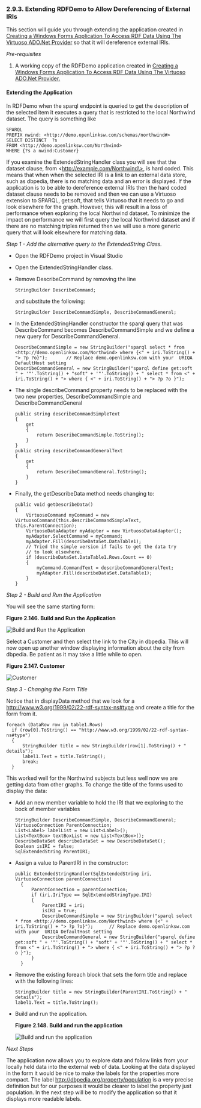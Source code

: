 <div>

<div>

<div>

<div>

### 2.9.3. Extending RDFDemo to Allow Dereferencing of External IRIs

</div>

</div>

</div>

This section will guide you through extending the application created in
<a href="installwfasgetstart.html" class="link"
title="2.9.2. Creating the Application">Creating a Windows Forms
Application To Access RDF Data Using The Virtuoso ADO.Net Provider</a>
so that it will dereference external IRIs.

<span class="emphasis">*Pre-requisites*</span>

<div>

1.  A working copy of the RDFDemo application created in
    <a href="installwfasgetstart.html" class="link"
    title="2.9.2. Creating the Application">Creating a Windows Forms
    Application To Access RDF Data Using The Virtuoso ADO.Net Provider.</a>

</div>

<div>

<div>

<div>

<div>

#### Extending the Application

</div>

</div>

</div>

In RDFDemo when the sparql endpoint is queried to get the description of
the selected item it executes a query that is restricted to the local
Northwind dataset. The query is something like

``` programlisting
SPARQL
PREFIX nwind: <http://demo.openlinksw.com/schemas/northwind#>
SELECT DISTINCT  ?s
FROM <http://demo.openlinksw.com/Northwind>
WHERE {?s a nwind:Customer}
```

If you examine the ExtendedStringHandler class you will see that the
dataset clause, from \<http://example.com/Northwind\>, is hard coded.
This means that when when the selected IRI is a link to an external data
store, such as dbpedia, there is no matching data and an error is
displayed. If the application is to be able to dereference external IRIs
then the hard coded dataset clause needs to be removed and then we can
use a Virtuoso extension to SPARQL, get:soft, that tells Virtuoso that
it needs to go and look elsewhere for the graph. However, this will
result in a loss of performance when exploring the local Northwind
dataset. To minimize the impact on performance we will first query the
local Northwind dataset and if there are no matching triples returned
then we will use a more generic query that will look elsewhere for
matching data.

<span class="emphasis">*Step 1 - Add the alternative query to the
ExtendedString Class.*</span>

<div>

- Open the RDFDemo project in Visual Studio

- Open the ExtendedStringHandler class.

- Remove DescribeCommand by removing the line

  ``` programlisting
  StringBuilder DescribeCommand;
  ```

  and substitute the following:

  ``` programlisting
  StringBuilder DescribeCommandSimple, DescribeCommandGeneral;
  ```

- In the ExtendedStringHandler constructor the sparql query that was
  DescribeCommand becomes DescribeCommandSimple and we define a new
  query for DescribeCommandGeneral.

  ``` programlisting
  DescribeCommandSimple = new StringBuilder("sparql select * from <http://demo.openlinksw.com/Northwind> where {<" + iri.ToString() + "> ?p ?o}");       // Replace demo.openlinksw.com with your  URIQA DefaultHost setting
  DescribeCommandGeneral = new StringBuilder("sparql define get:soft " + '"'.ToString() + "soft" + '"'.ToString() + " select * from <" + iri.ToString() + "> where { <" + iri.ToString() + "> ?p ?o }");
  ```

- The single describeCommand property needs to be replaced with the two
  new properties, DescribeCommandSimple and DescribeCommandGeneral

  ``` programlisting
  public string describeCommandSimpleText
  {
      get
      {
          return DescribeCommandSimple.ToString();
      }
  }
  public string describeCommandGeneralText
  {
      get
      {
          return DescribeCommandGeneral.ToString();
      }
  }
  ```

- Finally, the getDescribeData method needs changing to:

  ``` programlisting
  public void getDescribeData()
  {
      VirtuosoCommand myCommand = new VirtuosoCommand(this.describeCommandSimpleText, this.ParentConnection);
      VirtuosoDataAdapter myAdapter = new VirtuosoDataAdapter();
      myAdapter.SelectCommand = myCommand;
      myAdapter.Fill(describeDataSet.DataTable1);
      // Tried the simple version if fails to get the data try
      // to look elsewhere.
      if (describeDataSet.DataTable1.Rows.Count == 0)
      {
          myCommand.CommandText = describeCommandGeneralText;
          myAdapter.Fill(describeDataSet.DataTable1);
      }
  }
  ```

</div>

<span class="emphasis">*Step 2 - Build and Run the Application*</span>

You will see the same starting form:

<div>

<div>

**Figure 2.146. Build and Run the Application**

<div>

<div>

![Build and Run the Application](images/ui/sparqlwinf11.png)

</div>

</div>

</div>

  

</div>

Select a Customer and then select the link to the City in dbpedia. This
will now open up another window displaying information about the city
from dbpedia. Be patient as it may take a little while to open.

<div>

<div>

**Figure 2.147. Customer**

<div>

<div>

![Customer](images/ui/sparqlwinf12.png)

</div>

</div>

</div>

  

</div>

<span class="emphasis">*Step 3 - Changing the Form Title*</span>

Notice that in displayData method that we look for a
http://www.w3.org/1999/02/22-rdf-syntax-ns#type and create a title for
the form from it.

``` programlisting
foreach (DataRow row in table1.Rows)
  if (row[0].ToString() == "http://www.w3.org/1999/02/22-rdf-syntax-ns#type")
  {
      StringBuilder title = new StringBuilder(row[1].ToString() + " details");
      label1.Text = title.ToString();
      break;
  }
```

This worked well for the Northwind subjects but less well now we are
getting data from other graphs. To change the title of the forms used to
display the data:

<div>

- Add an new member variable to hold the IRI that we exploring to the
  bock of member variables

  ``` programlisting
  StringBuilder DescribeCommandSimple, DescribeCommandGeneral;
  VirtuosoConnection ParentConnection;
  List<Label> labelList = new List<Label>();
  List<TextBox> textBoxList = new List<TextBox>();
  DescribeDataSet describeDataSet = new DescribeDataSet();
  Boolean isIRI = false;
  SqlExtendedString ParentIRI;
  ```

- Assign a value to ParentIRI in the constructor:

  ``` programlisting
  public ExtendedStringHandler(SqlExtendedString iri, VirtuosoConnection parentConnection)
    {
        ParentConnection = parentConnection;
        if (iri.IriType == SqlExtendedStringType.IRI)
        {
            ParentIRI = iri;
            isIRI = true;
            DescribeCommandSimple = new StringBuilder("sparql select * from <http://demo.openlinksw.com/Northwind> where {<" + iri.ToString() + "> ?p ?o}");      // Replace demo.openlinksw.com with your  URIQA DefaultHost setting
            DescribeCommandGeneral = new StringBuilder("sparql define get:soft " + '"'.ToString() + "soft" + '"'.ToString() + " select * from <" + iri.ToString() + "> where { <" + iri.ToString() + "> ?p ?o }");
        }
    }
  ```

- Remove the existing foreach block that sets the form title and replace
  with the following lines:

  ``` programlisting
  StringBuilder title = new StringBuilder(ParentIRI.ToString() + " details");
  label1.Text = title.ToString();
  ```

- Build and run the application.

  <div>

  <div>

  **Figure 2.148. Build and run the application**

  <div>

  <div>

  ![Build and run the application](images/ui/sparqlwinf13.png)

  </div>

  </div>

  </div>

    

  </div>

</div>

<span class="emphasis">*Next Steps*</span>

The application now allows you to explore data and follow links from
your locally held data into the external web of data. Looking at the
data displayed in the form it would be nice to make the labels for the
properties more compact. The label
http://dbpedia.org/property/population is a very precise definition but
for our purposes it would be clearer to label the property just
population. In the next step will be to modify the application so that
it displays more readable labels.

</div>

</div>
